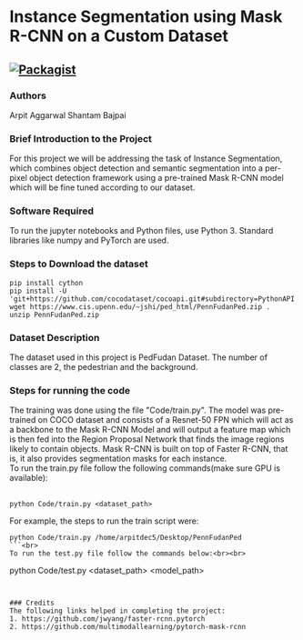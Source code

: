 # Instance Segmentation using Mask R-CNN on a Custom Dataset

[![Packagist](https://img.shields.io/packagist/l/doctrine/orm.svg)](LICENSE.md)
---


### Authors
Arpit Aggarwal Shantam Bajpai


### Brief Introduction to the Project
For this project we will be addressing the task of Instance Segmentation, which combines object detection and semantic segmentation into a per-pixel object detection framework using a pre-trained Mask R-CNN model which will be fine tuned according to our dataset.


### Software Required
To run the jupyter notebooks and Python files, use Python 3. Standard libraries like numpy and PyTorch are used.


### Steps to Download the dataset
```
pip install cython
pip install -U 'git+https://github.com/cocodataset/cocoapi.git#subdirectory=PythonAPI'
wget https://www.cis.upenn.edu/~jshi/ped_html/PennFudanPed.zip .
unzip PennFudanPed.zip
```


### Dataset Description
The dataset used in this project is PedFudan Dataset. The number of classes are 2, the pedestrian and the background.
 

### Steps for running the code
The training was done using the file "Code/train.py". The model was pre-trained on COCO dataset and consists of a Resnet-50 FPN which will act as a backbone to the Mask R-CNN Model and will output a feature map which is then fed into the Region Proposal Network that finds the image regions likely to contain objects. Mask R-CNN is built on top of Faster R-CNN, that is, it also provides segmentation masks for each instance. <br>
To run the train.py file follow the following commands(make sure GPU is available):<br><br>
```
python Code/train.py <dataset_path>
```

For example, the steps to run the train script were:<br>
```
python Code/train.py /home/arpitdec5/Desktop/PennFudanPed
```<br>
To run the test.py file follow the commands below:<br><br>
```
python Code/test.py <dataset_path> <model_path>
```


### Credits
The following links helped in completing the project:
1. https://github.com/jwyang/faster-rcnn.pytorch
2. https://github.com/multimodallearning/pytorch-mask-rcnn
